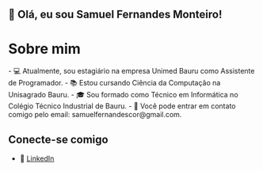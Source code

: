 <h2>👋 Olá, eu sou Samuel Fernandes Monteiro!</h2>

<h1>Sobre mim</h1>
- 💻 Atualmente, sou estagiário na empresa Unimed Bauru como Assistente de Programador.
- 📚 Estou cursando Ciência da Computação na Unisagrado Bauru.
- 🎓 Sou formado como Técnico em Informática no Colégio Técnico Industrial de Bauru.
- 📲 Você pode entrar em contato comigo pelo email: samuelfernandescor@gmail.com.

## Conecte-se comigo
- 💼 [LinkedIn](https://www.linkedin.com/in/samuel-fernandes-51792b261)

